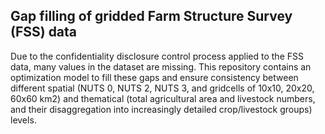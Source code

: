 ## Gap filling of gridded Farm Structure Survey (FSS) data

Due to the confidentiality disclosure control process applied to the FSS data, many values in the dataset are missing.
This repository contains an optimization model to fill these gaps and ensure consistency between different
spatial (NUTS 0, NUTS 2, NUTS 3, and gridcells of 10x10, 20x20, 60x60 km2) and thematical (total agricultural area and
livestock numbers, and their disaggregation into increasingly detailed crop/livestock groups) levels.

